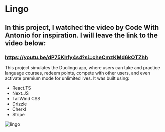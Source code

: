 # Lingo

## In this project, I watched the video by Code With Antonio for inspiration. I will leave the link to the video below:

### https://youtu.be/dP75Khfy4s4?si=cheCmzKMd6kOTZhh

This project simulates the Duolingo app, where users can take and practice language courses, redeem points, compete with other users, and even activate premium mode for unlimited lives. It was built using:

- React.TS
- Next.JS
- TailWind CSS
- Drizzle
- Cherkl
- Stripe

![lingo](https://github.com/user-attachments/assets/d8bce6bc-0c25-4ddf-95e7-6ead31e0d3ea)
